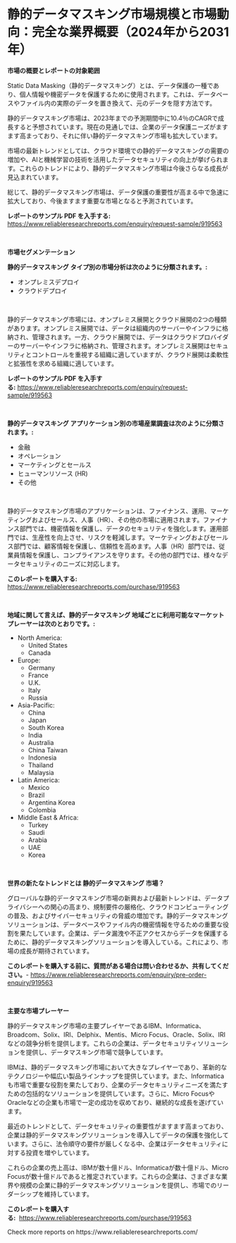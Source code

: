 <p><h1>静的データマスキング市場規模と市場動向：完全な業界概要（2024年から2031年）</h1></p><p><strong>市場の概要とレポートの対象範囲</strong></p>
<p><p>Static Data Masking（静的データマスキング）とは、データ保護の一種であり、個人情報や機密データを保護するために使用されます。これは、データベースやファイル内の実際のデータを置き換えて、元のデータを隠す方法です。</p><p>静的データマスキング市場は、2023年までの予測期間中に10.4％のCAGRで成長すると予想されています。現在の見通しでは、企業のデータ保護ニーズがますます高まっており、それに伴い静的データマスキング市場も拡大しています。</p><p>市場の最新トレンドとしては、クラウド環境での静的データマスキングの需要の増加や、AIと機械学習の技術を活用したデータセキュリティの向上が挙げられます。これらのトレンドにより、静的データマスキング市場は今後さらなる成長が見込まれています。</p><p>総じて、静的データマスキング市場は、データ保護の重要性が高まる中で急速に拡大しており、今後ますます重要な市場となると予測されています。</p></p>
<p><strong>レポートのサンプル PDF を入手する:</strong> <a href="https://www.reliableresearchreports.com/enquiry/request-sample/919563">https://www.reliableresearchreports.com/enquiry/request-sample/919563</a></p>
<p>&nbsp;</p>
<p><strong>市場セグメンテーション</strong></p>
<p><strong>静的データマスキング タイプ別の市場分析は次のように分類されます。:</strong></p>
<p><ul><li>オンプレミスデプロイ</li><li>クラウドデプロイ</li></ul></p>
<p>&nbsp;</p>
<p><p>静的データマスキング市場には、オンプレミス展開とクラウド展開の2つの種類があります。オンプレミス展開では、データは組織内のサーバーやインフラに格納され、管理されます。一方、クラウド展開では、データはクラウドプロバイダーのサーバーやインフラに格納され、管理されます。オンプレミス展開はセキュリティとコントロールを重視する組織に適していますが、クラウド展開は柔軟性と拡張性を求める組織に適しています。</p></p>
<p><strong>レポートのサンプル PDF を入手する:</strong>&nbsp;<a href="https://www.reliableresearchreports.com/enquiry/request-sample/919563">https://www.reliableresearchreports.com/enquiry/request-sample/919563</a></p>
<p>&nbsp;</p>
<p><strong> 静的データマスキング アプリケーション別の市場産業調査は次のように分類されます。:</strong></p>
<p><ul><li>金融</li><li>オペレーション</li><li>マーケティングとセールス</li><li>ヒューマンリソース (HR)</li><li>その他</li></ul></p>
<p>&nbsp;</p>
<p><p>静的データマスキング市場のアプリケーションは、ファイナンス、運用、マーケティングおよびセールス、人事（HR）、その他の市場に適用されます。ファイナンス部門では、機密情報を保護し、データのセキュリティを強化します。運用部門では、生産性を向上させ、リスクを軽減します。マーケティングおよびセールス部門では、顧客情報を保護し、信頼性を高めます。人事（HR）部門では、従業員情報を保護し、コンプライアンスを守ります。その他の部門では、様々なデータセキュリティのニーズに対応します。</p></p>
<p><strong>このレポートを購入する:</strong>&nbsp; <a href="https://www.reliableresearchreports.com/purchase/919563">https://www.reliableresearchreports.com/purchase/919563</a></p>
<p>&nbsp;</p>
<p><strong>地域に関して言えば、静的データマスキング 地域ごとに利用可能なマーケットプレーヤーは次のとおりです。:</strong></p>
<p><ul>
    <li>
        North America:
        <ul>
            <li>United States</li>
            <li>Canada</li>
        </ul>
    </li>
    <li>
        Europe:
        <ul>
            <li>Germany</li>
            <li>France</li>
            <li>U.K.</li>
            <li>Italy</li>
            <li>Russia</li>
        </ul>
    </li>
    <li>
        Asia-Pacific:
        <ul>
            <li>China</li>
            <li>Japan</li>
            <li>South Korea</li>
            <li>India</li>
            <li>Australia</li>
            <li>China Taiwan</li>
            <li>Indonesia</li>
            <li>Thailand</li>
            <li>Malaysia</li>
        </ul>
    </li>
    <li>
        Latin America:
        <ul>
            <li>Mexico</li>
            <li>Brazil</li>
            <li>Argentina Korea</li>
            <li>Colombia</li>
        </ul>
    </li>
    <li>
        Middle East & Africa:
        <ul>
            <li>Turkey</li>
            <li>Saudi</li>
            <li>Arabia</li>
            <li>UAE</li>
            <li>Korea</li>
        </ul>
    </li>
    </ul></p>
<p>&nbsp;</p>
<p><strong>世界の新たなトレンドとは 静的データマスキング 市場？</strong></p>
<p><p>グローバルな静的データマスキング市場の新興および最新トレンドは、データプライバシーへの関心の高まり、規制要件の厳格化、クラウドコンピューティングの普及、およびサイバーセキュリティの脅威の増加です。静的データマスキングソリューションは、データベースやファイル内の機密情報を守るための重要な役割を果たしています。企業は、データ漏洩や不正アクセスからデータを保護するために、静的データマスキングソリューションを導入している。これにより、市場の成長が期待されています。</p></p>
<p><strong>このレポートを購入する前に、質問がある場合は問い合わせるか、共有してください。</strong>- <a href="https://www.reliableresearchreports.com/enquiry/pre-order-enquiry/919563">https://www.reliableresearchreports.com/enquiry/pre-order-enquiry/919563</a></p>
<p>&nbsp;</p>
<p><strong>主要な市場プレーヤー</strong></p>
<p><p>静的データマスキング市場の主要プレイヤーであるIBM、Informatica、Broadcom、Solix、IRI、Delphix、Mentis、Micro Focus、Oracle、Solix、IRIなどの競争分析を提供します。これらの企業は、データセキュリティソリューションを提供し、データマスキング市場で競争しています。</p><p>IBMは、静的データマスキング市場において大きなプレイヤーであり、革新的なテクノロジーや幅広い製品ラインナップを提供しています。また、Informaticaも市場で重要な役割を果たしており、企業のデータセキュリティニーズを満たすための包括的なソリューションを提供しています。さらに、Micro FocusやOracleなどの企業も市場で一定の成功を収めており、継続的な成長を遂げています。</p><p>最近のトレンドとして、データセキュリティの重要性がますます高まっており、企業は静的データマスキングソリューションを導入してデータの保護を強化しています。さらに、法令順守の要件が厳しくなる中、企業はデータセキュリティに対する投資を増やしています。</p><p>これらの企業の売上高は、IBMが数十億ドル、Informaticaが数十億ドル、Micro Focusが数十億ドルであると推定されています。これらの企業は、さまざまな業界や規模の企業に静的データマスキングソリューションを提供し、市場でのリーダーシップを維持しています。</p></p>
<p><strong>このレポートを購入する:</strong>&nbsp;&nbsp;<a href="https://www.reliableresearchreports.com/purchase/919563">https://www.reliableresearchreports.com/purchase/919563</a></p>
<p>Check more reports on https://www.reliableresearchreports.com/</p>